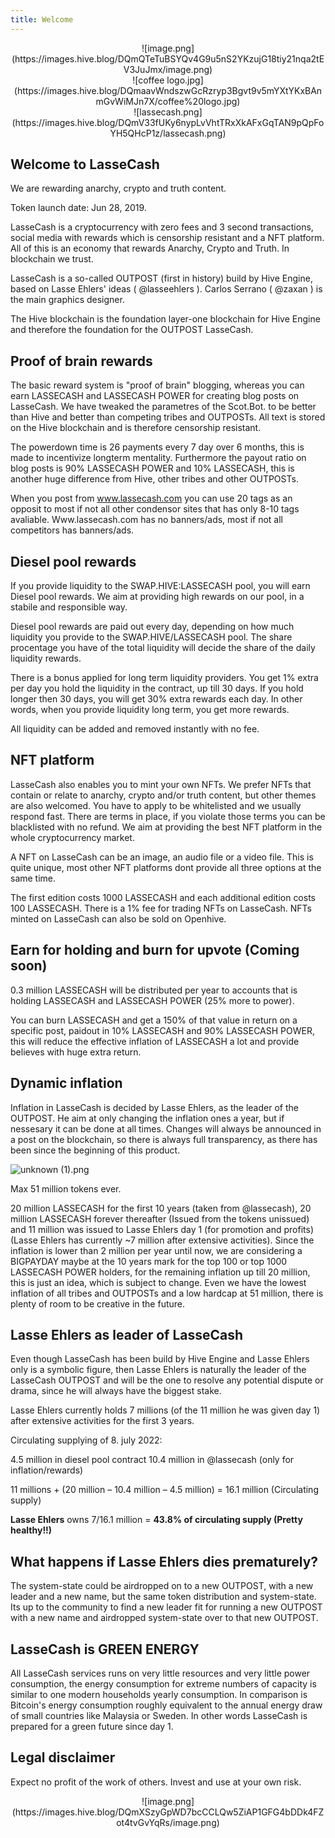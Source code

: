 ```yaml
---
title: Welcome
---
```


<center>![image.png](https://images.hive.blog/DQmQTeTuBSYQv4G9u5nS2YKzujG18tiy21nqa2tEV3JuJmx/image.png)</center>

<center>![coffee logo.jpg](https://images.hive.blog/DQmaavWndszwGcRzryp3Bgvt9v5mYXtYKxBAnmGvWiMJn7X/coffee%20logo.jpg)</center>

<center>![lassecash.png](https://images.hive.blog/DQmV33fUKy6nypLvVhtTRxXkAFxGqTAN9pQpFoYH5QHcP1z/lassecash.png)</center>

Welcome to LasseCash
--

We are rewarding anarchy, crypto and truth content.

Token launch date: Jun 28, 2019.

LasseCash is a cryptocurrency with zero fees and 3 second transactions, social media with rewards which is censorship resistant and a NFT platform. All of this is an economy that rewards Anarchy, Crypto and Truth. In blockchain we trust.

LasseCash is a so-called OUTPOST (first in history) build by Hive Engine, based on Lasse Ehlers' ideas ( @lasseehlers ). Carlos Serrano ( @zaxan ) is the main graphics designer.

The Hive blockchain is the foundation layer-one blockchain for Hive Engine and therefore the foundation for the OUTPOST LasseCash.

Proof of brain rewards
--

The basic reward system is "proof of brain" blogging, whereas you can earn LASSECASH and LASSECASH POWER for creating blog posts on LasseCash. We have tweaked the parametres of the Scot.Bot. to be better than Hive and better than competing tribes and OUTPOSTs. All text is stored on the Hive blockchain and is therefore censorship resistant.

The powerdown time is 26 payments every 7 day over 6 months, this is made to incentivize longterm mentality. Furthermore the payout ratio on blog posts is 90% LASSECASH POWER and 10% LASSECASH, this is another huge difference from Hive, other tribes and other OUTPOSTs.

When you post from www.lassecash.com you can use 20 tags as an opposit to most if not all other condensor sites that has only 8-10 tags avaliable. Www.lassecash.com has no banners/ads, most if not all competitors has banners/ads.





Diesel pool rewards
--

If you provide liquidity to the SWAP.HIVE:LASSECASH pool, you will earn Diesel pool rewards. We aim at providing high rewards on our pool, in a stabile and responsible way. 

Diesel pool rewards are paid out every day, depending on how much liquidity you provide to the SWAP.HIVE/LASSECASH pool. The share procentage you have of the total liquidity will decide the share of the daily liquidity rewards.

There is a bonus applied for long term liquidity providers. You get 1% extra per day you hold the liquidity in the contract, up till 30 days. If you hold longer then 30 days, you will get 30% extra rewards each day. In other words, when you provide liquidity long term, you get more rewards.

All liquidity can be added and removed instantly with no fee.


NFT platform
--

LasseCash also enables you to mint your own NFTs. We prefer NFTs that contain or relate to anarchy, crypto and/or truth content, but other themes are also welcomed. You have to apply to be whitelisted and we usually respond fast. There are terms in place, if you violate those terms you can be blacklisted with no refund. We aim at providing the best NFT platform in the whole cryptocurrency market.

A NFT on LasseCash can be an image, an audio file or a video file. This is quite unique, most other NFT platforms dont provide all three options at the same time.

The first edition costs 1000 LASSECASH and each additional edition costs 100 LASSECASH. There is a 1% fee for trading NFTs on LasseCash. NFTs minted on LasseCash can also be sold on Openhive.

Earn for holding and burn for upvote (Coming soon)
--

0.3 million LASSECASH will be distributed per year to accounts that is holding LASSECASH and LASSECASH POWER (25% more to power).

You can burn LASSECASH and get a 150% of that value in return on a specific post, paidout in 10% LASSECASH and 90% LASSECASH POWER, this will reduce the effective inflation of LASSECASH a lot and provide believes with huge extra return.


Dynamic inflation
--

Inflation in LasseCash is decided by Lasse Ehlers, as the leader of the OUTPOST. He aim at only changing the inflation ones a year, but if nessesary it can be done at all times. Changes will always be announced in a post on the blockchain, so there is always full transparency, as there has been since the beginning of this product.

![unknown (1).png](https://files.peakd.com/file/peakd-hive/lasseehlers/23tSym8QDbnC7ALgQNTwXV911pFsmhu8FAGNCTRcByvbPRrRdUpDEi2uWDSqnNt999XF1.png)


Max 51 million tokens ever.

20 million LASSECASH for the first 10 years (taken from @lassecash), 20 million LASSECASH forever thereafter (Issued from the tokens unissued) and 11 million was issued to Lasse Ehlers day 1 (for promotion and profits) (Lasse Ehlers has currently ~7 million after extensive activities). Since the inflation is lower than 2 million per year until now, we are considering a BIGPAYDAY maybe at the 10 years mark for the top 100 or top 1000 LASSECASH POWER holders, for the remaining inflation up till 20 million, this is just an idea, which is subject to change. Even we have the lowest inflation of all tribes and OUTPOSTs and a low hardcap at 51 million, there is plenty of room to be creative in the future.



Lasse Ehlers as leader of LasseCash
--

Even though LasseCash has been build by Hive Engine and Lasse Ehlers only is a symbolic figure, then Lasse Ehlers is naturally the leader of the LasseCash OUTPOST and will be the one to resolve any potential dispute or drama, since he will always have the biggest stake.

Lasse Ehlers currently holds 7 millions (of the 11 million he was given day 1) after extensive activities for the first 3 years.

Circulating supplying of 8. july 2022: 

4.5 million in diesel pool contract
10.4 million in @lassecash (only for inflation/rewards)

11 millions + (20 million – 10.4 million – 4.5 million) = 16.1 million (Circulating supply)

**Lasse Ehlers** owns 7/16.1 million = **43.8% of circulating supply (Pretty healthy!!)**


What happens if Lasse Ehlers dies prematurely?
--

The system-state could be airdropped on to a new OUTPOST, with a new leader and a new name, but the same token distribution and system-state. Its up to the community to find a new leader fit for running a new OUTPOST with a new name and airdropped system-state over to that new OUTPOST.

LasseCash is GREEN ENERGY
--

All LasseCash services runs on very little resources and very little power consumption, the energy consumption for extreme numbers of capacity is similar to one modern households yearly consumption. In comparison is Bitcoin's energy consumption roughly equivalent to the annual energy draw of small countries like Malaysia or Sweden. In other words LasseCash is prepared for a green future since day 1.



Legal disclaimer
--

Expect no profit of the work of others. Invest and use at your own risk.


<center>
![image.png](https://images.hive.blog/DQmXSzyGpWD7bcCCLQw5ZiAP1GFG4bDDk4FZot4tvGvYqRs/image.png)
</center>
